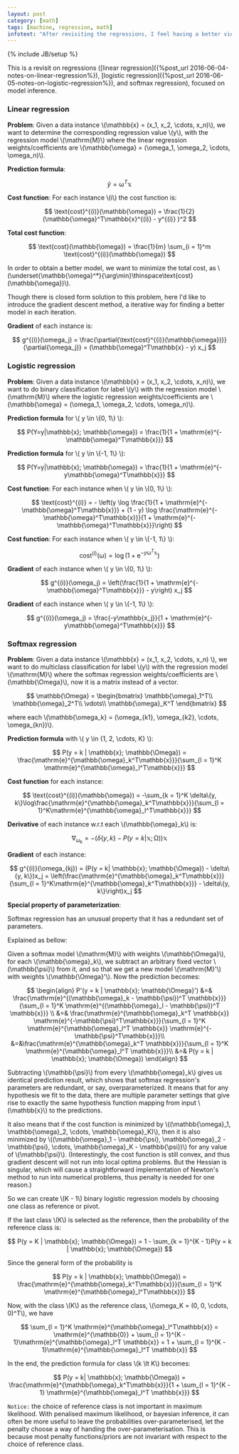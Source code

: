 ```yaml
---
layout: post
category: [math]
tags: [machine, regression, math]
infotext: "After revisiting the regressions, I feel having a better view on the implementation details of those regressions."
---
```

{% include JB/setup %}

<script type="text/javascript" src="http://cdn.mathjax.org/mathjax/latest/MathJax.js?config=TeX-AMS-MML_HTMLorMML"></script>

This is a revisit on regressions ([linear regression]({%post_url 2016-06-04-notes-on-linear-regression%}), 
[logistic regression]({%post_url 2016-06-05-notes-on-logistic-regression%}), and softmax regression), focused on model inference.

### Linear regression

__Problem__: Given a data instance \\(\mathbb{x} = (x_1, x_2, \cdots, x_n)\\), we want to determine 
the corresponding regression value \\(y\\), with the regression model \\(\mathrm{M}\\) where the 
linear regression weights/coefficients are 
\\(\mathbb{\omega} = (\omega_1, \omega_2, \cdots, \omega_n)\\).

__Prediction formula__: 

$$
\hat{y} = \mathbb{\omega}^T\mathbb{x}
$$

__Cost function__: For each instance \\(i\\) the cost function is: 

$$
\text{cost}^{(i)}(\mathbb{\omega}) = \frac{1}{2}(\mathbb{\omega}^T\mathbb{x}^{(i)} - y^{(i)} )^2
$$

__Total cost function__: 

$$
\text{cost}(\mathbb{\omega}) = \frac{1}{m} \sum_{i = 1}^m \text{cost}^{(i)}(\mathbb{\omega})
$$

In order to obtain a better model, we want to minimize the total cost, as 
\\(\underset{\mathbb{\omega}^*}{\arg\min}\thinspace\text{cost}(\mathbb{\omega})\\).

Though there is closed form solution to this problem, here I'd like to introduce the gradient 
descent method, a iterative way for finding a better model in each iteration.

__Gradient__ of each instance is: 

$$
g^{(i)}(\omega_j) = \frac{\partial{\text{cost}^{(i)}(\mathbb{\omega})}}{\partial{\omega_j}} = (\mathbb{\omega}^T\mathbb{x} - y) x_j
$$

### Logistic regression

__Problem__: Given a data instance \\(\mathbb{x} = (x_1, x_2, \cdots, x_n)\\), we want to do 
binary classification for label \\(y\\) with the regression model \\(\mathrm{M}\\) where the 
logistic regression weights/coefficients are 
\\(\mathbb{\omega} = (\omega_1, \omega_2, \cdots, \omega_n)\\).

__Prediction formula__ for \\( y \in \\{0, 1\\} \\): 

$$
P(Y=y|\mathbb{x}; \mathbb{\omega}) = \frac{1}{1 + \mathrm{e}^{-\mathbb{\omega}^T\mathbb{x}}}
$$

__Prediction formula__ for \\( y \in \\{-1, 1\\} \\): 

$$
P(Y=y|\mathbb{x}; \mathbb{\omega}) = \frac{1}{1 + \mathrm{e}^{-y\mathbb{\omega}^T\mathbb{x}}}
$$

__Cost function__: For each instance when \\( y \in \\{0, 1\\} \\): 

$$
\text{cost}^{(i)} = - \left(y \log \frac{1}{1 + \mathrm{e}^{-\mathbb{\omega}^T\mathbb{x}}} + (1 - y) \log \frac{\mathrm{e}^{-\mathbb{\omega}^T\mathbb{x}}}{1 + \mathrm{e}^{-\mathbb{\omega}^T\mathbb{x}}}\right)
$$

__Cost function__: For each instance when \\( y \in \\{-1, 1\\} \\): 

$$
\text{cost}^{(i)}(\mathbb{\omega}) = \log (1 + \mathrm{e}^{-y\mathbb{\omega}^T\mathbb{x}})
$$

__Gradient__ of each instance when \\( y \in \\{0, 1\\} \\): 

$$
g^{(i)}(\omega_j) = \left(\frac{1}{1 + \mathrm{e}^{-\mathbb{\omega}^T\mathbb{x}}} - y\right) x_j
$$

__Gradient__ of each instance when \\( y \in \\{-1, 1\\} \\): 

$$
g^{(i)}(\omega_j) = \frac{-y\mathbb{x_j}}{1 + \mathrm{e}^{-y\mathbb{\omega}^T\mathbb{x}}}
$$

### Softmax regression

__Problem__: Given a data instance \\(\mathbb{x} = (x_1, x_2, \cdots, x_n) \\), we want to do 
multiclass classification for label \\(y\\) with the regression model \\(\mathrm{M}\\) where the 
softmax regression weights/coefficients are \\(\mathbb{\Omega}\\), now it is a matrix instead of 
a vector.

$$
\mathbb{\Omega} =
\begin{bmatrix}
\mathbb{\omega}_1^T\\
\mathbb{\omega}_2^T\\
\vdots\\
 \mathbb{\omega}_K^T
\end{bmatrix}
$$

where each \\(\mathbb{\omega_k} = (\omega_{k1}, \omega_{k2}, \cdots, \omega_{kn})\\).

__Prediction formula__ with \\( y \in \{1, 2, \cdots, K\} \\): 

$$
P(y = k | \mathbb{x}; \mathbb{\Omega}) = \frac{\mathrm{e}^{\mathbb{\omega}_k^T\mathbb{x}}}{\sum_{l = 1}^K \mathrm{e}^{\mathbb{\omega}_l^T\mathbb{x}}}
$$

__Cost function__ for each instance: 

$$
\text{cost}^{(i)}(\mathbb{\omega}) = -\sum_{k = 1}^K \delta\{y, k\}\log\frac{\mathrm{e}^{\mathbb{\omega}_k^T\mathbb{x}}}{\sum_{l = 1}^K\mathrm{e}^{\mathbb{\omega}_l^T\mathbb{x}}}
$$

__Derivative__ of each instance w.r.t each \\(\mathbb{\omega}_k\\) is: 

$$
\nabla_{\mathbb{\omega}_k} = -(\delta\{y, k\} - P(y = k| \mathbb{x}; \mathbb{\Omega}))\mathbb{x}
$$

__Gradient__ of each instance: 

$$
g^{(i)}(\omega_{kj}) =  (P(y = k| \mathbb{x}; \mathbb{\Omega}) - \delta\{y, k\})x_j = \left(\frac{\mathrm{e}^{\mathbb{\omega}_k^T\mathbb{x}}}{\sum_{l = 1}^K\mathrm{e}^{\mathbb{\omega}_k^T\mathbb{x}}} - \delta\{y, k\}\right)x_j
$$

__Special property of parameterization__:

Softmax regression has an unusual property that it has a redundant set of parameters.

Explained as bellow:

Given a softmax model \\(\mathrm{M}\\) with weights \\(\mathbb{\Omega}\\), for each 
\\(\mathbb{\omega}_k\\), we subtract an arbitrary fixed vector \\(\mathbb{\psi}\\)
from it, and so that we get a new model \\(\mathrm{M}'\\) with weights \\(\mathbb{\Omega}'\\). 
Now the prediction becomes:

$$
\begin{align}
P'(y = k | \mathbb{x}; \mathbb{\Omega}') &=& \frac{\mathrm{e}^{(\mathbb{\omega}_k - \mathbb{\psi})^T \mathbb{x}}}{\sum_{l = 1}^K \mathrm{e}^{(\mathbb{\omega}_l - \mathbb{\psi})^T \mathbb{x}}} \\
&=& \frac{\mathrm{e}^{\mathbb{\omega}_k^T \mathbb{x}} \mathrm{e}^{-\mathbb{\psi}^T\mathbb{x}}}{\sum_{l = 1}^K \mathrm{e}^{\mathbb{\omega}_l^T \mathbb{x}} \mathrm{e}^{-\mathbb{\psi}^T\mathbb{x}}}\\
&=&\frac{\mathrm{e}^{\mathbb{\omega}_k^T \mathbb{x}}}{\sum_{l = 1}^K \mathrm{e}^{\mathbb{\omega}_l^T \mathbb{x}}}\\
&=& P(y = k | \mathbb{x}; \mathbb{\Omega})
\end{align}
$$

Subtracting \\(\mathbb{\psi}\\) from every \\(\mathbb{\omega}_k\\) gives us identical prediction 
result, which shows that softmax regression's parameters are redundant, or say, overparameterized. 
It means that for any hypothesis we fit to the data, there are multiple parameter settings that 
give rise to exactly the same hypothesis function mapping from input \\(\mathbb{x}\\) to the 
predictions.

It also means that if the cost function is minimized by 
\\((\mathbb{\omega}_1, \mathbb{\omega}_2, \cdots, \mathbb{\omega}_K)\\), then it is also minimized 
by \\((\mathbb{\omega}_1 - \mathbb{\psi}, \mathbb{\omega}_2 - \mathbb{\psi}, \cdots, \mathbb{\omega}_K - \mathbb{\psi})\\) 
for any value of \\(\mathbb{\psi}\\). (Interestingly, the cost function is still convex, and thus 
gradient descent will not run into local optima problems. But the Hessian is singular, which will 
cause a straightforward implementation of Newton's method to run into numerical problems, thus 
penalty is needed for one reason.)

So we can create \\(K - 1\\) binary logistic regression models by choosing one class as reference 
or pivot.

If the last class \\(K\\) is selected as the reference, then the probability of the reference class 
is: 

$$
P(y = K | \mathbb{x}; \mathbb{\Omega}) = 1 - \sum_{k = 1}^{K - 1}P(y = k | \mathbb{x}; \mathbb{\Omega})
$$

Since the general form of the probability is 

$$
P(y = k | \mathbb{x}; \mathbb{\Omega}) = \frac{\mathrm{e}^{\mathbb{\omega}_k^T\mathbb{x}}}{\sum_{l = 1}^K \mathrm{e}^{\mathbb{\omega}_l^T\mathbb{x}}}
$$

Now, with the class \\(K\\) as the reference class, \\(\omega_K = (0, 0, \cdots, 0)^T\\), we have

$$
\sum_{l = 1}^K \mathrm{e}^{\mathbb{\omega}_l^T\mathbb{x}} = \mathrm{e}^{\mathbb{0}} + \sum_{l = 1}^{K - 1}\mathrm{e}^{\mathbb{\omega}_l^T \mathbb{x}} = 1 + \sum_{l = 1}^{K - 1}\mathrm{e}^{\mathbb{\omega}_l^T \mathbb{x}}
$$

In the end, the prediction formula for class \\(k \lt K\\) becomes: 

$$
P(y = k| \mathbb{x}; \mathbb{\Omega}) = \frac{\mathrm{e}^{\mathbb{\omega}_k^T\mathbb{x}}}{1 + \sum_{l = 1}^{K - 1} \mathrm{e}^{\mathbb{\omega}_l^T \mathbb{x}}}
$$

`Notice:` the choice of reference class is not important in maximum likelihood. With penalised 
maximum likelihood, or bayesian inference, it can often be more useful to leave the probabilities 
over-parameterised, let the penalty choose a way of handing the over-parameterisation. This is 
because most penalty functions/priors are not invariant with respect to the choice of reference 
class.